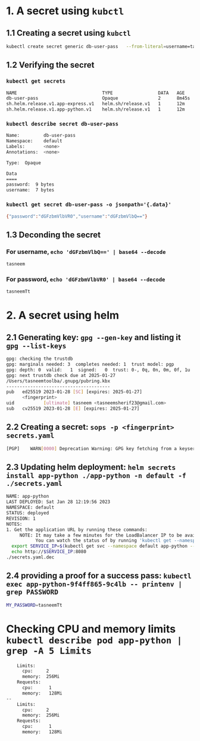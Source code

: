# 1. A secret using `kubctl`
## 1.1 Creating a secret using `kubctl`

```sh
kubectl create secret generic db-user-pass   --from-literal=username=tasneem   --from-literal=password='tasneemTt'
```

## 1.2 Verifying the secret 

### `kubectl get secrets`

```sh
NAME                                TYPE                 DATA   AGE
db-user-pass                        Opaque               2      8m45s
sh.helm.release.v1.app-express.v1   helm.sh/release.v1   1      12m
sh.helm.release.v1.app-python.v1    helm.sh/release.v1   1      12m
```

### `kubectl describe secret db-user-pass`

```sh
Name:         db-user-pass
Namespace:    default
Labels:       <none>
Annotations:  <none>

Type:  Opaque

Data
====
password:  9 bytes
username:  7 bytes
```

### `kubectl get secret db-user-pass -o jsonpath='{.data}'`

```sh
{"password":"dGFzbmVlbVR0","username":"dGFzbmVlbQ=="}
```

## 1.3 Deconding the secret

### For username, `echo 'dGFzbmVlbQ==' | base64 --decode`

```sh 
tasneem
```

### For password, `echo 'dGFzbmVlbVR0' | base64 --decode`

```sh 
tasneemTt
```

# 2. A secret using helm

## 2.1 Generating key: `gpg --gen-key` and listing it `gpg --list-keys`


```sh
gpg: checking the trustdb
gpg: marginals needed: 3  completes needed: 1  trust model: pgp
gpg: depth: 0  valid:   1  signed:   0  trust: 0-, 0q, 0n, 0m, 0f, 1u
gpg: next trustdb check due at 2025-01-27
/Users/tasneemtoolba/.gnupg/pubring.kbx
---------------------------------------
pub   ed25519 2023-01-28 [SC] [expires: 2025-01-27]
      <fingerprint>
uid           [ultimate] tasneem <tasneemsherif23@gmail.com>
sub   cv25519 2023-01-28 [E] [expires: 2025-01-27]
```



## 2.2 Creating a secret: `sops -p <fingerprint> secrets.yaml`

```sh
[PGP]    WARN[0000] Deprecation Warning: GPG key fetching from a keyserver within sops will be removed in a future version of sops. See https://github.com/mozilla/sops/issues/727 for more information.
```

## 2.3 Updating helm deployment: `helm secrets install app-python ./app-python -n default -f ./secrets.yaml`

```sh
NAME: app-python
LAST DEPLOYED: Sat Jan 28 12:19:56 2023
NAMESPACE: default
STATUS: deployed
REVISION: 1
NOTES:
1. Get the application URL by running these commands:
     NOTE: It may take a few minutes for the LoadBalancer IP to be available.
           You can watch the status of by running 'kubectl get --namespace default svc -w app-python'
  export SERVICE_IP=$(kubectl get svc --namespace default app-python --template "{{ range (index .status.loadBalancer.ingress 0) }}{{.}}{{ end }}")
  echo http://$SERVICE_IP:8080
./secrets.yaml.dec
```

## 2.4 providing a proof for a success pass: `kubectl exec app-python-9f4ff865-9c4lb -- printenv | grep PASSWORD`

```sh
MY_PASSWORD=tasneemTt
```
# Checking CPU and memory limits `kubectl describe pod app-python | grep -A 5 Limits`

```sh
    Limits:
      cpu:     2
      memory:  256Mi
    Requests:
      cpu:      1
      memory:   128Mi
--
    Limits:
      cpu:     2
      memory:  256Mi
    Requests:
      cpu:      1
      memory:   128Mi
```